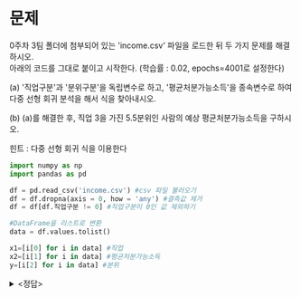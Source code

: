 # 문제

0주차 3팀 폴더에 첨부되어 있는 'income.csv' 파일을 로드한 뒤 두 가지 문제를 해결하시오.   
아래의 코드를 그대로 붙이고 시작한다. (학습률 : 0.02, epochs=4001로 설정한다)

(a) '직업구분'과 '분위구분'을 독립변수로 하고, '평균처분가능소득'을 종속변수로 하여   
다중 선형 회귀 분석을 해서 식을 찾아내시오.

(b) (a)를 해결한 후, 직업 3을 가진 5.5분위인 사람의 예상 평균처분가능소득을 구하시오. 

힌트 : 다중 선형 회귀 식을 이용한다

```python
import numpy as np
import pandas as pd

df = pd.read_csv('income.csv') #csv 파일 불러오기
df = df.dropna(axis = 0, how = 'any') #결측값 제거
df = df[df.직업구분 != 0] #직업구분이 0인 값 제외하기

#DataFrame을 리스트로 변환
data = df.values.tolist()

x1=[i[0] for i in data] #직업
x2=[i[1] for i in data] #평균처분가능소득
y=[i[2] for i in data] #분위
```

<details><summary><정답></summary>
<p>
```
  (a) a1=160.4021, a2=314.3713, b=737.1577   
  (b) 2947만 원
```
[해설 링크](https://colab.research.google.com/drive/1mSTvwIFjqVf1ZZkKzhWEqfK1HCvsWG7G?usp=sharing)

</p>
